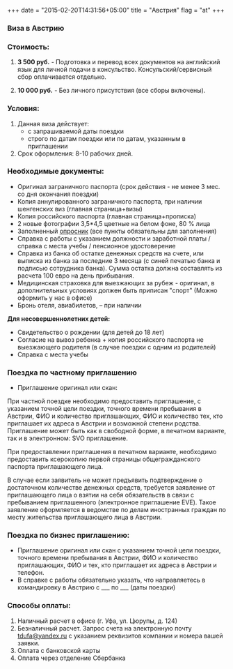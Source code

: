 +++
date = "2015-02-20T14:31:56+05:00"
title = "Австрия"
flag = "at"
+++
### Виза в Австрию

### Стоимость: 

1) **3 500 руб.** - Подготовка и перевод всех документов на английский язык для личной подачи в консульство. Консульский/сервисный сбор оплачивается отдельно.

2) **10 000 руб.** - Без личного присутствия (все сборы включены).

### Условия:

1. Данная виза действует:
   * с запрашиваемой даты поездки
   * строго по датам поездки или по датам, указанным в приглашении
2. Срок оформления: 8-10 рабочих дней.


### Необходимые документы:

* Оригинал заграничного паспорта (срок действия - не менее 3 мес. со дня окончания поездки)
* Копия аннулированного заграничного паспорта, при наличии шенгенских виз (главная страница+визы)
* Копия российского паспорта (главная страница+прописка)
* 2 новые фотографии 3,5*4,5 цветные на белом фоне, 80 % лица
* Заполненный [опросник](/forms/Opros-Shengen.docx) (все пункты обязательны для заполнения)
* Справка с работы с указанием должности и заработной платы /справка с места учебы / пенсионное удостоверение
* Справка из банка об остатке денежных средств на счете, или выписка из банка за последние 3 месяца (с синей печатью банка и подписью сотрудника банка). Сумма остатка должна составлять из расчета 100 евро на день прибывания.
* Медицинская страховка для выезжающих за рубеж - оригинал, в дополнительных условиях должен быть приписан "спорт" (Можно оформить у нас в офисе)
* Бронь отеля, авиабилетов, – при наличии

**Для несовершеннолетних детей:**
* Свидетельство о рождении (для детей до 18 лет)
* Согласие на вывоз ребенка + копия российского паспорта не выезжающего родителя (в случае поездки с одним из родителей)
* Справка с места учебы 


### Поездка по частному приглашению
* Приглашение оригинал или скан:

При частной поездке необходимо предоставить приглашение, с указанием точной цели поездки, точного времени пребывания в Австрии, ФИО и количество приглашающих, ФИО и количество тех, кто приглашает их адреса в Австрии и возможной степени родства. Приглашение может быть как в свободной форме, в печатном варианте, так и в электронном: SVO приглашение.

При предоставлении приглашения в печатном варианте, необходимо предоставить ксерокопию первой страницы общегражданского паспорта приглашающего лица. 

В случае если заявитель не может предъявить подтверждение о достаточном количестве денежных средств, требуется заявление от приглашающего лица о взятии на себя обязательств в связи с пребыванием приглашенного (электронное приглашение EVE). Такое заявление оформляется в ведомстве по делам иностранных граждан по месту жительства приглашающего лица в Австрии. 

### Поездка по бизнес приглашению: 

* Приглашение оригинал или скан с указанием точной цели поездки, точного времени пребывания в Австрии, ФИО и количество приглашающих, ФИО и тех, кто приглашает их адреса в Австрии и телефон.
* В справке с работы обязательно указать, что направляетесь в командировку в Австрию с ___ по ___ (даты поездки)



### Способы оплаты:

1. Наличный расчет в офисе (г. Уфа, ул. Цюрупы, д. 124)
2. Безналичный расчет. Запрос счета на электронную почту [tdufa@yandex.ru](mailto:tdufa@yandex.ru)  с указанием реквизитов компании и номера вашей заявки. 
3. Оплата с банковской карты
4. Оплата через отделение Сбербанка

